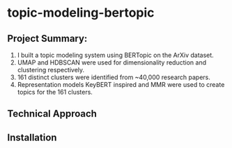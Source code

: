 # topic-modeling-bertopic

## Project Summary:
1. I built a topic modeling system using BERTopic on the ArXiv dataset.
2. UMAP and HDBSCAN were used for dimensionality reduction and clustering respectively.
3. 161 distinct clusters were identified from ~40,000 research papers.
4. Representation models KeyBERT inspired and MMR were used to create topics for the 161 clusters.

## Technical Approach

## Installation
```bash
